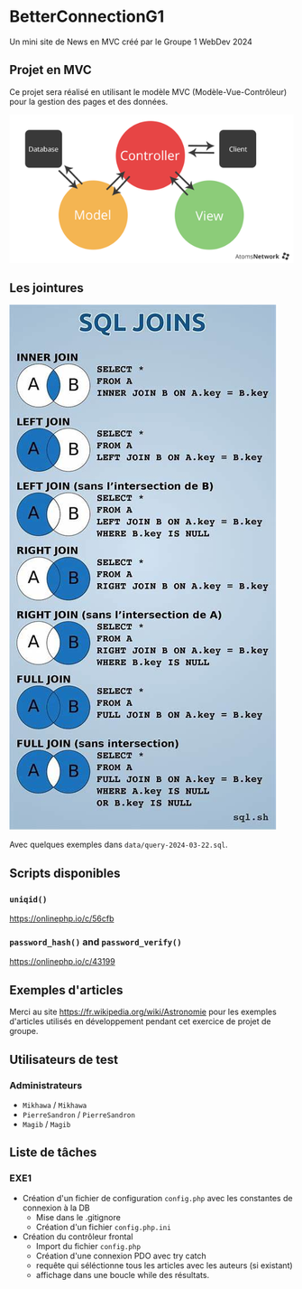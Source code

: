 # BetterConnectionG1
Un mini site de News en MVC créé par le Groupe 1 WebDev 2024

## Projet en MVC

Ce projet sera réalisé en utilisant le modèle MVC (Modèle-Vue-Contrôleur) pour la gestion des pages et des données.

![MVC](https://raw.githubusercontent.com/WebDevCF2m2023/OneConnectionG2/main/public/img/MVC.png)

## Les jointures
![join](https://raw.githubusercontent.com/WebDevCF2m2023/BetterConnectionG1/main/public/img/sql-joins.jpg)

Avec quelques exemples dans `data/query-2024-03-22.sql`.

## Scripts disponibles

### `uniqid()`

https://onlinephp.io/c/56cfb

### `password_hash()` and `password_verify()`

https://onlinephp.io/c/43199

## Exemples d'articles

Merci au site https://fr.wikipedia.org/wiki/Astronomie pour les exemples d'articles utilisés en développement pendant cet exercice de projet de groupe.

## Utilisateurs de test

### Administrateurs

- `Mikhawa` / `Mikhawa`
- `PierreSandron` / `PierreSandron`
- `Magib` / `Magib`

## Liste de tâches

### EXE1
- Création d'un fichier de configuration `config.php` avec les constantes de connexion à la DB
    - Mise dans le .gitignore
    - Création d'un fichier `config.php.ini`
- Création du contrôleur frontal
    - Import du fichier `config.php`
    - Création d'une connexion PDO avec try catch
    - requête qui séléctionne tous les articles avec les auteurs (si existant)
    - affichage dans une boucle while des résultats.